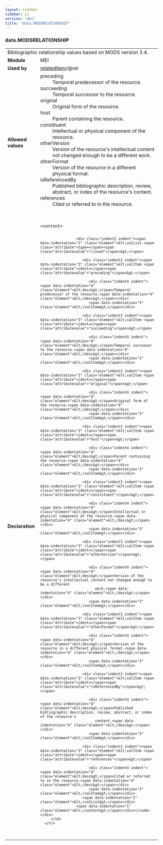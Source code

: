 ```yaml
---
layout: sidebar
sidebar: s1
version: "dev"
title: "data.MODSRELATIONSHIP"
---
```

<div class="macroSpec">
   <h3 id="data.MODSRELATIONSHIP">data.MODSRELATIONSHIP</h3>
   <table class="wovenodd">
      <tr>
         <td colspan="2" class="wovenodd-col2">Bibliographic relationship values based on MODS version 3.4.</td>
      </tr>
      <tr>
         <td class="wovenodd-col1"><strong>Module</strong></td>
         <td class="wovenodd-col2">MEI</td>
      </tr>
      <tr>
         <td class="wovenodd-col1"><strong>Used by</strong></td>
         <td class="wovenodd-col2">
            <div class="parent"><a class="link_odd_classSpec" href="{{ site.baseurl }}/{{ page.version }}/elements/relateditem.html">relatedItem</a>/@rel
            </div>
         </td>
      </tr>
      <tr>
         <td class="wovenodd-col1"><strong>Allowed values</strong></td>
         <td class="wovenodd-col2">
            <dl>
               <dt>preceding</dt>
               <dd>Temporal predecessor of the resource.</dd>
               <dt>succeeding</dt>
               <dd>Temporal successor to the resource.</dd>
               <dt>original</dt>
               <dd>Original form of the resource.</dd>
               <dt>host</dt>
               <dd>Parent containing the resource.</dd>
               <dt>constituent</dt>
               <dd>Intellectual or physical component of the resource.</dd>
               <dt>otherVersion</dt>
               <dd>Version of the resource's intellectual content not changed enough to be a different
                  work.
               </dd>
               <dt>otherFormat</dt>
               <dd>Version of the resource in a different physical format.</dd>
               <dt>isReferencedBy</dt>
               <dd>Published bibliographic description, review, abstract, or index of the resource's
                  content.
               </dd>
               <dt>references</dt>
               <dd>Cited or referred to in the resource.</dd>
            </dl>
         </td>
      </tr>
      <tr>
         <td class="wovenodd-col1"><strong>Declaration</strong></td>
         <td class="wovenodd-col2">
            <div class="code" xml:space="preserve" data-lang="ODD"><code>
                  <div class="indent1 indent"><span data-indentation="1" class="element">&lt;content&gt;</span>
                     
                     <div class="indent2 indent"><span data-indentation="2" class="element">&lt;valList <span class="attribute">type=</span><span class="attributevalue">"closed"</span>&gt;</span>
                        
                        <div class="indent3 indent"><span data-indentation="3" class="element">&lt;valItem <span class="attribute">ident=</span><span class="attributevalue">"preceding"</span>&gt;</span>
                           
                           <div class="indent4 indent"><span data-indentation="4" class="element">&lt;desc&gt;</span>Temporal predecessor of the resource.<span data-indentation="4" class="element">&lt;/desc&gt;</span></div>
                           <span data-indentation="3" class="element">&lt;/valItem&gt;</span></div>
                        
                        <div class="indent3 indent"><span data-indentation="3" class="element">&lt;valItem <span class="attribute">ident=</span><span class="attributevalue">"succeeding"</span>&gt;</span>
                           
                           <div class="indent4 indent"><span data-indentation="4" class="element">&lt;desc&gt;</span>Temporal successor to the resource.<span data-indentation="4" class="element">&lt;/desc&gt;</span></div>
                           <span data-indentation="3" class="element">&lt;/valItem&gt;</span></div>
                        
                        <div class="indent3 indent"><span data-indentation="3" class="element">&lt;valItem <span class="attribute">ident=</span><span class="attributevalue">"original"</span>&gt;</span>
                           
                           <div class="indent4 indent"><span data-indentation="4" class="element">&lt;desc&gt;</span>Original form of the resource.<span data-indentation="4" class="element">&lt;/desc&gt;</span></div>
                           <span data-indentation="3" class="element">&lt;/valItem&gt;</span></div>
                        
                        <div class="indent3 indent"><span data-indentation="3" class="element">&lt;valItem <span class="attribute">ident=</span><span class="attributevalue">"host"</span>&gt;</span>
                           
                           <div class="indent4 indent"><span data-indentation="4" class="element">&lt;desc&gt;</span>Parent containing the resource.<span data-indentation="4" class="element">&lt;/desc&gt;</span></div>
                           <span data-indentation="3" class="element">&lt;/valItem&gt;</span></div>
                        
                        <div class="indent3 indent"><span data-indentation="3" class="element">&lt;valItem <span class="attribute">ident=</span><span class="attributevalue">"constituent"</span>&gt;</span>
                           
                           <div class="indent4 indent"><span data-indentation="4" class="element">&lt;desc&gt;</span>Intellectual or physical component of the resource.<span data-indentation="4" class="element">&lt;/desc&gt;</span></div>
                           <span data-indentation="3" class="element">&lt;/valItem&gt;</span></div>
                        
                        <div class="indent3 indent"><span data-indentation="3" class="element">&lt;valItem <span class="attribute">ident=</span><span class="attributevalue">"otherVersion"</span>&gt;</span>
                           
                           <div class="indent4 indent"><span data-indentation="4" class="element">&lt;desc&gt;</span>Version of the resource's intellectual content not changed enough to be a different
                              work.<span data-indentation="4" class="element">&lt;/desc&gt;</span></div>
                           <span data-indentation="3" class="element">&lt;/valItem&gt;</span></div>
                        
                        <div class="indent3 indent"><span data-indentation="3" class="element">&lt;valItem <span class="attribute">ident=</span><span class="attributevalue">"otherFormat"</span>&gt;</span>
                           
                           <div class="indent4 indent"><span data-indentation="4" class="element">&lt;desc&gt;</span>Version of the resource in a different physical format.<span data-indentation="4" class="element">&lt;/desc&gt;</span></div>
                           <span data-indentation="3" class="element">&lt;/valItem&gt;</span></div>
                        
                        <div class="indent3 indent"><span data-indentation="3" class="element">&lt;valItem <span class="attribute">ident=</span><span class="attributevalue">"isReferencedBy"</span>&gt;</span>
                           
                           <div class="indent4 indent"><span data-indentation="4" class="element">&lt;desc&gt;</span>Published bibliographic description, review, abstract, or index of the resource's
                              content.<span data-indentation="4" class="element">&lt;/desc&gt;</span></div>
                           <span data-indentation="3" class="element">&lt;/valItem&gt;</span></div>
                        
                        <div class="indent3 indent"><span data-indentation="3" class="element">&lt;valItem <span class="attribute">ident=</span><span class="attributevalue">"references"</span>&gt;</span>
                           
                           <div class="indent4 indent"><span data-indentation="4" class="element">&lt;desc&gt;</span>Cited or referred to in the resource.<span data-indentation="4" class="element">&lt;/desc&gt;</span></div>
                           <span data-indentation="3" class="element">&lt;/valItem&gt;</span></div>
                        <span data-indentation="2" class="element">&lt;/valList&gt;</span></div>
                     <span data-indentation="1" class="element">&lt;/content&gt;</span></div></code></div>
         </td>
      </tr>
   </table>
</div>